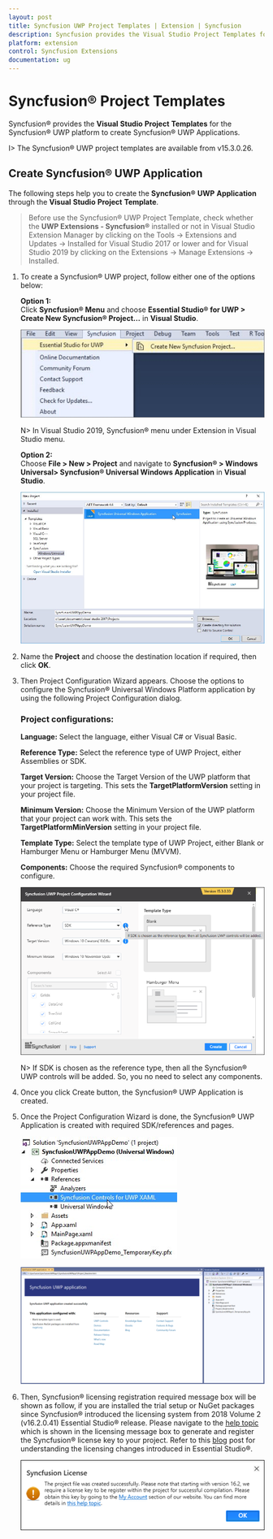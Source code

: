 ```yaml
---
layout: post
title: Syncfusion UWP Project Templates | Extension | Syncfusion
description: Syncfusion provides the Visual Studio Project Templates for the Syncfusion UWP platform to create Syncfusion UWP Applications
platform: extension
control: Syncfusion Extensions
documentation: ug
---
```


# Syncfusion® Project Templates

Syncfusion® provides the **Visual** **Studio** **Project** **Templates** for the Syncfusion® UWP platform to create Syncfusion® UWP Applications.  

I> The Syncfusion® UWP project templates are available from v15.3.0.26.  

## Create Syncfusion® UWP Application

The following steps help you to create the **Syncfusion®** **UWP** **Application** through the **Visual** **Studio** **Project** **Template**.

> Before use the Syncfusion® UWP Project Template, check whether the **UWP Extensions - Syncfusion®** installed or not in Visual Studio Extension Manager by clicking on the Tools -> Extensions and Updates -> Installed for Visual Studio 2017 or lower and for Visual Studio 2019 by clicking on the Extensions -> Manage Extensions -> Installed.

1. To create a Syncfusion® UWP project, follow either one of the options below:

   **Option 1:**   
   Click **Syncfusion® Menu** and choose **Essential Studio® for UWP > Create New Syncfusion® Project…** in **Visual Studio**.
   
   ![Choose Syncfusion Universal Windows Application from Visual Studio new project dialog via Syncfusion menu](Syncfusion-Project-Templates_images/Syncfusion_Menu_ProjectTemplate.png)

   N> In Visual Studio 2019, Syncfusion® menu under Extension in Visual Studio menu.

   **Option 2:**  
   Choose **File > New > Project** and navigate to **Syncfusion® > Windows Universal> Syncfusion® Universal Windows Application** in **Visual Studio**.

   ![Choose Syncfusion Universal Windows Application from Visual Studio new project dialog](Syncfusion-Project-Templates_images/Syncfusion-Project-Templates-img1.jpeg)

2. Name the **Project** and choose the destination location if required, then click **OK**. 

3. Then Project Configuration Wizard appears. Choose the options to configure the Syncfusion® Universal Windows Platform application by using the following Project Configuration dialog.

   ### Project configurations:

   **Language:** Select the language, either Visual C# or Visual Basic.

   **Reference Type:** Select the reference type of UWP Project, either Assemblies or SDK.

   **Target Version:** Choose the Target Version of the UWP platform that your project is targeting. This sets the **TargetPlatformVersion** setting in your project file.

   **Minimum Version:** Choose the Minimum Version of the UWP platform that your project can work with. This sets the **TargetPlatformMinVersion** setting in your project file.

   **Template Type:** Select the template type of UWP Project, either Blank or Hamburger Menu or Hamburger Menu (MVVM).

   **Components:** Choose the required Syncfusion® components to configure.
   
   ![Syncfusion UWP Project configuration wizard](Syncfusion-Project-Templates_images/Syncfusion-Project-Templates-img4.jpeg)
   
   N> If SDK is chosen as the reference type, then all the Syncfusion® UWP controls will be added. So, you no need to select any components.
   
4. Once you click Create button, the Syncfusion® UWP Application is created.

5. Once the Project Configuration Wizard is done, the Syncfusion® UWP Application is created with required SDK/references and pages.

   ![Syncfusion UWP Project created with SDK reference](Syncfusion-Project-Templates_images/Syncfusion-Project-Templates-img5.jpeg)

   ![Syncfusion UWP Project created with readme](Syncfusion-Project-Templates_images/Syncfusion-Project-Templates-img7.PNG)

6. Then, Syncfusion® licensing registration required message box will be shown as follow, if you are installed the trial setup or NuGet packages since Syncfusion® introduced the licensing system from 2018 Volume 2 (v16.2.0.41) Essential Studio® release. Please navigate to the [help topic](https://help.syncfusion.com/common/essential-studio/licensing/license-key#how-to-generate-syncfusion-license-key) which is shown in the licensing message box to generate and register the Syncfusion® license key to your project. Refer to this [blog](https://blog.syncfusion.com/post/Whats-New-in-2018-Volume-2-Licensing-Changes-in-the-1620x-Version-of-Essential-Studio.aspx) post for understanding the licensing changes introduced in Essential Studio®.

   ![Syncfusion license registration required information dialog in Syncfusion® UWP Project](Syncfusion-Project-Templates_images/Syncfusion-Project-Templates-img6.jpeg)   


